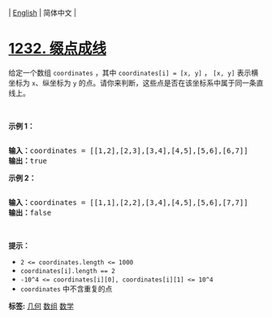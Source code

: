 | [English](README_EN.md) | 简体中文 |

# [1232. 缀点成线](https://leetcode-cn.com/problems/check-if-it-is-a-straight-line)
<p>给定一个数组&nbsp;<code>coordinates</code>&nbsp;，其中&nbsp;<code>coordinates[i] = [x, y]</code>&nbsp;，<meta charset="UTF-8" />&nbsp;<code>[x, y]</code>&nbsp;表示横坐标为 <code>x</code>、纵坐标为 <code>y</code>&nbsp;的点。请你来判断，这些点是否在该坐标系中属于同一条直线上。</p>

<p>&nbsp;</p>

<p><strong>示例 1：</strong></p>

<p><img alt="" src="https://assets.leetcode-cn.com/aliyun-lc-upload/uploads/2019/10/19/untitled-diagram-2.jpg" /></p>

<pre>
<strong>输入：</strong>coordinates = [[1,2],[2,3],[3,4],[4,5],[5,6],[6,7]]
<strong>输出：</strong>true
</pre>

<p><strong>示例 2：</strong></p>

<p><strong><img alt="" src="https://assets.leetcode-cn.com/aliyun-lc-upload/uploads/2019/10/19/untitled-diagram-1.jpg" /></strong></p>

<pre>
<strong>输入：</strong>coordinates = [[1,1],[2,2],[3,4],[4,5],[5,6],[7,7]]
<strong>输出：</strong>false
</pre>

<p>&nbsp;</p>

<p><strong>提示：</strong></p>

<ul>
	<li><code>2 &lt;=&nbsp;coordinates.length &lt;= 1000</code></li>
	<li><code>coordinates[i].length == 2</code></li>
	<li><code>-10^4 &lt;=&nbsp;coordinates[i][0],&nbsp;coordinates[i][1] &lt;= 10^4</code></li>
	<li><code>coordinates</code>&nbsp;中不含重复的点</li>
</ul>

**标签:**  [几何](https://leetcode-cn.com/tag/geometry) [数组](https://leetcode-cn.com/tag/array) [数学](https://leetcode-cn.com/tag/math) 